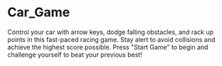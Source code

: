 # Car_Game
Control your car with arrow keys, dodge falling obstacles, and rack up points in this fast-paced racing game. Stay alert to avoid collisions and achieve the highest score possible. Press "Start Game" to begin and challenge yourself to beat your previous best!
